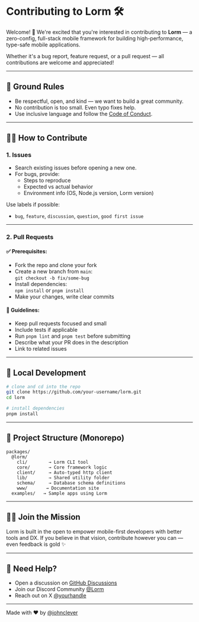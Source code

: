 
# Contributing to Lorm 🛠️

Welcome! 👋 We're excited that you're interested in contributing to **Lorm** — a zero-config, full-stack mobile framework for building high-performance, type-safe mobile applications.

Whether it's a bug report, feature request, or a pull request — all contributions are welcome and appreciated!

---

## 📌 Ground Rules

- Be respectful, open, and kind — we want to build a great community.
- No contribution is too small. Even typo fixes help.
- Use inclusive language and follow the [Code of Conduct](./CODE_OF_CONDUCT.md).

---

## 🧑‍💻 How to Contribute

### 1. Issues

- Search existing issues before opening a new one.
- For bugs, provide:
  - Steps to reproduce
  - Expected vs actual behavior
  - Environment info (OS, Node.js version, Lorm version)

Use labels if possible:
- `bug`, `feature`, `discussion`, `question`, `good first issue`

---

### 2. Pull Requests

#### ✅ Prerequisites:
- Fork the repo and clone your fork
- Create a new branch from `main`:  
  `git checkout -b fix/some-bug`  
- Install dependencies:  
  `npm install` or `pnpm install`
- Make your changes, write clear commits

#### 🚦 Guidelines:
- Keep pull requests focused and small
- Include tests if applicable
- Run `pnpm lint` and `pnpm test` before submitting
- Describe what your PR does in the description
- Link to related issues

---

## 🧪 Local Development

```bash
# clone and cd into the repo
git clone https://github.com/your-username/lorm.git
cd lorm

# install dependencies
pnpm install
```

---

## 📁 Project Structure (Monorepo)

```
packages/
  @lorm/
    cli/        → Lorm CLI tool
    core/       → Core framework logic
    client/     → Auto-typed http client
    lib/        → Shared utility folder
    schema/     → Database schema definitions
    www/       → Documentation site
  examples/   → Sample apps using Lorm
```

---

## 🧙‍♂️ Join the Mission

Lorm is built in the open to empower mobile-first developers with better tools and DX. If you believe in that vision, contribute however you can — even feedback is gold ✨

---

## 💬 Need Help?

- Open a discussion on [GitHub Discussions](https://github.com/JohnClever/lorm/discussions)
- Join our Discord Community [@Lorm](https://discord.gg/eUCav29w)
- Reach out on X [@yourhandle](https://x.com/jc_johnclever)

---

Made with ❤️ by [@johnclever](https://xorla.me)
